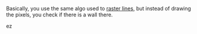 Basically, you use the same algo used to [raster lines](https://en.wikipedia.org/wiki/Bresenham%27s_line_algorithm), but instead of drawing the pixels, you check if there is a wall there.

ez
